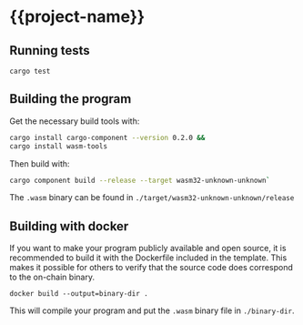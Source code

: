 <!-- Generated with cargo generate entropyxyz/programs -->
# {{project-name}}

## Running tests

`cargo test`

## Building the program

Get the necessary build tools with:
```bash
cargo install cargo-component --version 0.2.0 &&
cargo install wasm-tools
```

Then build with:
```bash
cargo component build --release --target wasm32-unknown-unknown`
```

The `.wasm` binary can be found in `./target/wasm32-unknown-unknown/release`

## Building with docker

If you want to make your program publicly available and open source, it is recommended to build it with the Dockerfile included in the template. This makes it possible for others to verify that the source code does correspond to the on-chain binary.

```
docker build --output=binary-dir .
```

This will compile your program and put the `.wasm` binary file in `./binary-dir`. 
